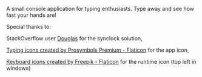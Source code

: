 A small console application for typing enthusiasts. Type away and see how fast your hands are!

Special thanks to:

StackOverflow user <a href="https://stackoverflow.com/users/1149773/douglas" title="douglas stackoverflow">Douglas</a> for the synclock solution,

<a href="https://www.flaticon.com/free-icons/typing" title="typing icons">Typing icons created by Prosymbols Premium - Flaticon</a> for the app icon,

<a href="https://www.flaticon.com/free-icons/keyboard" title="keyboard icons">Keyboard icons created by Freepik - Flaticon</a> for the runtime icon (top left in windows)
